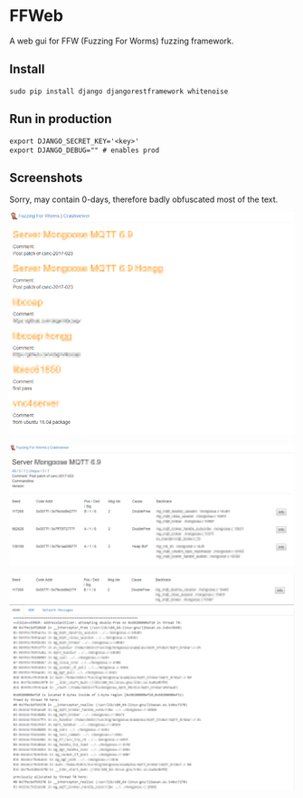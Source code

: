 # FFWeb

A web gui for FFW (Fuzzing For Worms) fuzzing framework.


## Install

```
sudo pip install django djangorestframework whitenoise
```

## Run in production

```
export DJANGO_SECRET_KEY='<key>'
export DJANGO_DEBUG="" # enables prod
```


## Screenshots 

Sorry, may contain 0-days, therefore badly obfuscated most of the text. 

![Overview](https://raw.githubusercontent.com/dobin/ffweb/master/docs/ffweb-overview.png)


![Project](https://raw.githubusercontent.com/dobin/ffweb/master/docs/ffweb-project.png)


![Details](https://raw.githubusercontent.com/dobin/ffweb/master/docs/ffweb-details.png)
